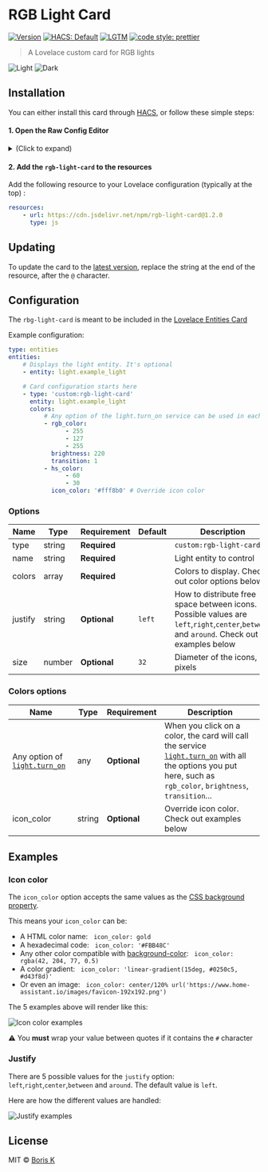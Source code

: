 # RGB Light Card

[![Version][version-src]][version-href]
[![HACS: Default][hacs-src]][hacs-href]
[![LGTM][lgtm-src]][lgtm-href]
[![code style: prettier][code-style-src]][code-style-href]

> A Lovelace custom card for RGB lights

![Light](https://github.com/bokub/rgb-light-card/raw/images/light.png)
![Dark](https://github.com/bokub/rgb-light-card/raw/images/dark.png)

## Installation

You can either install this card through [HACS](https://github.com/custom-components/hacs), or follow these simple steps:

#### 1. Open the Raw Config Editor

<details><summary>(Click to expand)</summary>

1. Go to your Lovelace view

2. Click on the three dots menu (top-right) and click on _Configure UI_.

3. Click in the three dots menu again and click on _Raw config editor_.

</details>

#### 2. Add the `rgb-light-card` to the resources

Add the following resource to your Lovelace configuration (typically at the top) :

```yaml
resources:
    - url: https://cdn.jsdelivr.net/npm/rgb-light-card@1.2.0
      type: js
```

## Updating

To update the card to the [latest version](https://github.com/bokub/rgb-light-card/releases/latest), replace the string at the end of the resource, after the `@` character.

## Configuration

The `rbg-light-card` is meant to be included in the [Lovelace Entities Card](https://www.home-assistant.io/lovelace/entities/)

Example configuration:

```yaml
type: entities
entities:
    # Displays the light entity. It's optional
    - entity: light.example_light

    # Card configuration starts here
    - type: 'custom:rgb-light-card'
      entity: light.example_light
      colors:
          # Any option of the light.turn_on service can be used in each color
          - rgb_color:
                - 255
                - 127
                - 255
            brightness: 220
            transition: 1
          - hs_color:
                - 60
                - 30
            icon_color: '#fff8b0' # Override icon color
```

### Options

| Name    | Type   | Requirement  | Default | Description                                                                                                                              |
| ------- | ------ | ------------ | ------- | ---------------------------------------------------------------------------------------------------------------------------------------- |
| type    | string | **Required** |         | `custom:rgb-light-card`                                                                                                                  |
| name    | string | **Required** |         | Light entity to control                                                                                                                  |
| colors  | array  | **Required** |         | Colors to display. Check out color options below                                                                                         |
| justify | string | **Optional** | `left`  | How to distribute free space between icons. Possible values are `left`,`right`,`center`,`between` and `around`. Check out examples below |
| size    | number | **Optional** | `32`    | Diameter of the icons, in pixels                                                                                                         |

### Colors options

| Name                                                                                                    | Type   | Requirement  | Description                                                                                                                                                                                                                               |
| ------------------------------------------------------------------------------------------------------- | ------ | ------------ | ----------------------------------------------------------------------------------------------------------------------------------------------------------------------------------------------------------------------------------------- |
| Any option of [`light.turn_on`](https://www.home-assistant.io/integrations/light/#service-lightturn_on) | any    | **Optional** | When you click on a color, the card will call the service [`light.turn_on`](https://www.home-assistant.io/integrations/light/#service-lightturn_on) with all the options you put here, such as `rgb_color`, `brightness`, `transition`... |
| icon_color                                                                                              | string | **Optional** | Override icon color. Check out examples below                                                                                                                                                                                             |

## Examples

### Icon color

The `icon_color` option accepts the same values as the [CSS background property](https://developer.mozilla.org/docs/Web/CSS/background).

This means your `icon_color` can be:

-   A HTML color name: &nbsp; `icon_color: gold`
-   A hexadecimal code: &nbsp; `icon_color: '#FBB48C'`
-   Any other color compatible with [background-color](https://developer.mozilla.org/docs/Web/CSS/background-color): &nbsp; `icon_color: rgba(42, 204, 77, 0.5)`
-   A color gradient: &nbsp; `icon_color: 'linear-gradient(15deg, #0250c5, #d43f8d)'`
-   Or even an image: &nbsp; `icon_color: center/120% url('https://www.home-assistant.io/images/favicon-192x192.png')`

The 5 examples above will render like this:

![Icon color examples](https://github.com/bokub/rgb-light-card/raw/images/icon_color_examples.png)

⚠️ You **must** wrap your value between quotes if it contains the `#` character

### Justify

There are 5 possible values for the `justify` option: `left`,`right`,`center`,`between` and `around`. The default value is `left`.

Here are how the different values are handled:

![Justify examples](https://github.com/bokub/rgb-light-card/raw/images/justify_examples.png)

## License

MIT © [Boris K](https://github.com/bokub)

[version-src]: https://runkit.io/bokub/npm-version/branches/master/rgb-light-card?style=flat
[code-style-src]: https://flat.badgen.net/badge/code%20style/prettier/ff69b4
[hacs-src]: https://flat.badgen.net/badge/HACS/default/orange
[lgtm-src]: https://flat.badgen.net/lgtm/grade/g/bokub/rgb-light-card
[version-href]: https://www.npmjs.com/package/rgb-light-card
[code-style-href]: https://github.com/prettier/prettier
[hacs-href]: https://github.com/custom-components/hacs
[lgtm-href]: https://lgtm.com/projects/g/bokub/rgb-light-card
